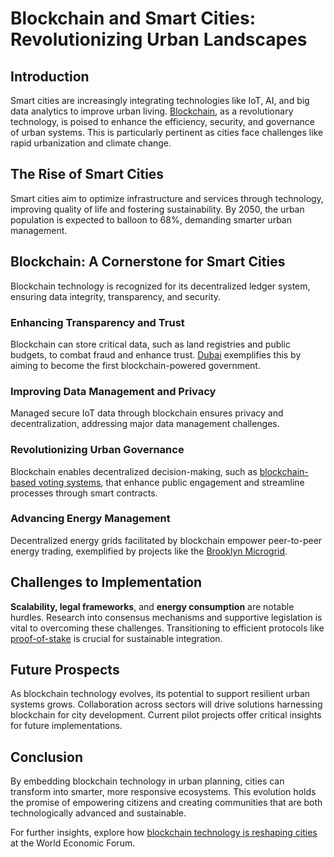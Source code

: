 # Blockchain and Smart Cities: Revolutionizing Urban Landscapes

## Introduction

Smart cities are increasingly integrating technologies like IoT, AI, and big data analytics to improve urban living. [Blockchain](https://en.wikipedia.org/wiki/Blockchain), as a revolutionary technology, is poised to enhance the efficiency, security, and governance of urban systems. This is particularly pertinent as cities face challenges like rapid urbanization and climate change.

## The Rise of Smart Cities

Smart cities aim to optimize infrastructure and services through technology, improving quality of life and fostering sustainability. By 2050, the urban population is expected to balloon to 68%, demanding smarter urban management.

## Blockchain: A Cornerstone for Smart Cities

Blockchain technology is recognized for its decentralized ledger system, ensuring data integrity, transparency, and security.

### Enhancing Transparency and Trust
Blockchain can store critical data, such as land registries and public budgets, to combat fraud and enhance trust. [Dubai](https://www.smartdubai.ae/) exemplifies this by aiming to become the first blockchain-powered government.

### Improving Data Management and Privacy
Managed secure IoT data through blockchain ensures privacy and decentralization, addressing major data management challenges.

### Revolutionizing Urban Governance
Blockchain enables decentralized decision-making, such as [blockchain-based voting systems](https://www.blockchain-council.org/government/blockchain-voting-for-democratic-nations/), that enhance public engagement and streamline processes through smart contracts.

### Advancing Energy Management
Decentralized energy grids facilitated by blockchain empower peer-to-peer energy trading, exemplified by projects like the [Brooklyn Microgrid](https://www.brooklyn.energy/).

## Challenges to Implementation

**Scalability, legal frameworks**, and **energy consumption** are notable hurdles. Research into consensus mechanisms and supportive legislation is vital to overcoming these challenges. Transitioning to efficient protocols like [proof-of-stake](https://ethereum.org/en/developers/docs/consensus-mechanisms/pow/) is crucial for sustainable integration.

## Future Prospects

As blockchain technology evolves, its potential to support resilient urban systems grows. Collaboration across sectors will drive solutions harnessing blockchain for city development. Current pilot projects offer critical insights for future implementations.

## Conclusion

By embedding blockchain technology in urban planning, cities can transform into smarter, more responsive ecosystems. This evolution holds the promise of empowering citizens and creating communities that are both technologically advanced and sustainable.

For further insights, explore how [blockchain technology is reshaping cities](https://www.weforum.org/agenda/2019/04/blockchain-urban-revolution) at the World Economic Forum.